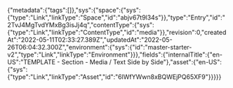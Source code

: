 {"metadata":{"tags":[]},"sys":{"space":{"sys":{"type":"Link","linkType":"Space","id":"abjv67t9l34s"}},"type":"Entry","id":"2TvJ4MgTvdYMxBg3isJj4q","contentType":{"sys":{"type":"Link","linkType":"ContentType","id":"media"}},"revision":0,"createdAt":"2022-05-11T02:33:27.389Z","updatedAt":"2022-05-26T06:04:32.300Z","environment":{"sys":{"id":"master-starter-v2","type":"Link","linkType":"Environment"}}},"fields":{"internalTitle":{"en-US":"TEMPLATE - Section - Media / Text Side by Side"},"asset":{"en-US":{"sys":{"type":"Link","linkType":"Asset","id":"6lWfYWwn8xBQWEjPQ65XF9"}}}}}